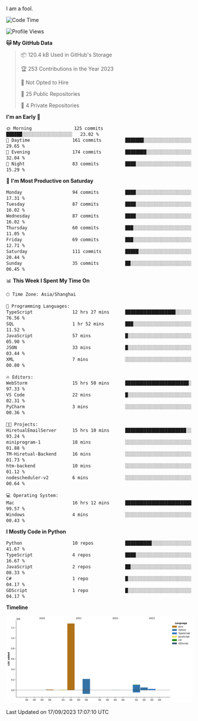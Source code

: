 I am a fool.

<!--START_SECTION:waka-->
![Code Time](http://img.shields.io/badge/Code%20Time-702%20hrs%2015%20mins-blue)

![Profile Views](http://img.shields.io/badge/Profile%20Views-2-blue)

**🐱 My GitHub Data** 

> 📦 120.4 kB Used in GitHub's Storage 
 > 
> 🏆 253 Contributions in the Year 2023
 > 
> 🚫 Not Opted to Hire
 > 
> 📜 25 Public Repositories 
 > 
> 🔑 4 Private Repositories 
 > 
**I'm an Early 🐤** 

```text
🌞 Morning                125 commits         ██████░░░░░░░░░░░░░░░░░░░   23.02 % 
🌆 Daytime                161 commits         ███████░░░░░░░░░░░░░░░░░░   29.65 % 
🌃 Evening                174 commits         ████████░░░░░░░░░░░░░░░░░   32.04 % 
🌙 Night                  83 commits          ████░░░░░░░░░░░░░░░░░░░░░   15.29 % 
```
📅 **I'm Most Productive on Saturday** 

```text
Monday                   94 commits          ████░░░░░░░░░░░░░░░░░░░░░   17.31 % 
Tuesday                  87 commits          ████░░░░░░░░░░░░░░░░░░░░░   16.02 % 
Wednesday                87 commits          ████░░░░░░░░░░░░░░░░░░░░░   16.02 % 
Thursday                 60 commits          ███░░░░░░░░░░░░░░░░░░░░░░   11.05 % 
Friday                   69 commits          ███░░░░░░░░░░░░░░░░░░░░░░   12.71 % 
Saturday                 111 commits         █████░░░░░░░░░░░░░░░░░░░░   20.44 % 
Sunday                   35 commits          ██░░░░░░░░░░░░░░░░░░░░░░░   06.45 % 
```


📊 **This Week I Spent My Time On** 

```text
🕑︎ Time Zone: Asia/Shanghai

💬 Programming Languages: 
TypeScript               12 hrs 27 mins      ███████████████████░░░░░░   76.56 % 
SQL                      1 hr 52 mins        ███░░░░░░░░░░░░░░░░░░░░░░   11.52 % 
JavaScript               57 mins             █░░░░░░░░░░░░░░░░░░░░░░░░   05.90 % 
JSON                     33 mins             █░░░░░░░░░░░░░░░░░░░░░░░░   03.44 % 
XML                      7 mins              ░░░░░░░░░░░░░░░░░░░░░░░░░   00.80 % 

🔥 Editors: 
WebStorm                 15 hrs 50 mins      ████████████████████████░   97.33 % 
VS Code                  22 mins             █░░░░░░░░░░░░░░░░░░░░░░░░   02.31 % 
PyCharm                  3 mins              ░░░░░░░░░░░░░░░░░░░░░░░░░   00.36 % 

🐱‍💻 Projects: 
HiretualEmailServer      15 hrs 10 mins      ███████████████████████░░   93.24 % 
miniprogram-1            18 mins             ░░░░░░░░░░░░░░░░░░░░░░░░░   01.88 % 
TM-Hiretual-Backend      16 mins             ░░░░░░░░░░░░░░░░░░░░░░░░░   01.73 % 
htm-backend              10 mins             ░░░░░░░░░░░░░░░░░░░░░░░░░   01.12 % 
nodescheduler-v2         6 mins              ░░░░░░░░░░░░░░░░░░░░░░░░░   00.64 % 

💻 Operating System: 
Mac                      16 hrs 12 mins      █████████████████████████   99.57 % 
Windows                  4 mins              ░░░░░░░░░░░░░░░░░░░░░░░░░   00.43 % 
```

**I Mostly Code in Python** 

```text
Python                   10 repos            ██████████░░░░░░░░░░░░░░░   41.67 % 
TypeScript               4 repos             ████░░░░░░░░░░░░░░░░░░░░░   16.67 % 
JavaScript               2 repos             ██░░░░░░░░░░░░░░░░░░░░░░░   08.33 % 
C#                       1 repo              █░░░░░░░░░░░░░░░░░░░░░░░░   04.17 % 
GDScript                 1 repo              █░░░░░░░░░░░░░░░░░░░░░░░░   04.17 % 
```



**Timeline**

![Lines of Code chart](https://raw.githubusercontent.com/VeejaLiu/VeejaLiu/master/assets/bar_graph.png)


 Last Updated on 17/09/2023 17:07:10 UTC
<!--END_SECTION:waka-->
